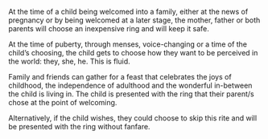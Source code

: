 At the time of a child being welcomed into a family, either at the news of pregnancy or by being welcomed at a later stage, the mother, father or both parents will choose an inexpensive ring and will keep it safe.

At the time of puberty, through menses, voice-changing or a time of the child’s choosing, the child gets to choose how they want to be perceived in the world: they, she, he. This is fluid.

Family and friends can gather for a feast that celebrates the joys of childhood, the independence of adulthood and the wonderful in-between the child is living in. The child is presented with the ring that their parent/s chose at the point of welcoming.

Alternatively, if the child wishes, they could choose to skip this rite and will be presented with the ring without fanfare.
